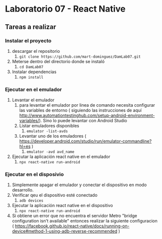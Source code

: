 # Laboratorio 07 - React Native
## Tareas a realizar
### Instalar el proyecto
1. descargar el repositorio
   1. ```git clone https://github.com/mart-dominguez/DamLab07.git ```
1. Meterse dentro del directorio donde se instaló
   1. ```cd DamLab07 ```
1. Instalar dependencias
   1. ```npm install ```
   
### Ejecutar en el emulador
1. Levantar el emulador
   1. para levantar el emulador por linea de comando necesita configurar las variables de entorno ( siguiendo las instrucciones de aquí http://www.automationtestinghub.com/setup-android-environment-variables/).  Sino lo puede levantar con Android Studio
   1. Listar emuladores disponibles   
      1. ```emulator -list-avds```   
   1. Levantar uno de los emuladores ( https://developer.android.com/studio/run/emulator-commandline?hl=es )
      1. ```emulator -avd avd_name```   
1. Ejecutar la aplicación react native en el emulador
   1. ```npx react-native run-android```   


### Ejecutar en el disposivio

1. Simplemente apagar el emulador y conectar el dispositivo en modo desarrollo.
1. Verificar qeu el dispositivo esté conectado
   1. ```adb devices```
1. Ejecutar la aplicación react native en el dispositivo
   1. ```npx react-native run-android```   
1. Si obtiene un error que no encuentra el servidor Metro "bridge configuration isn't available" entonces realizar la siguiente configuracion ( https://facebook.github.io/react-native/docs/running-on-device#method-1-using-adb-reverse-recommended ) 
   
  
